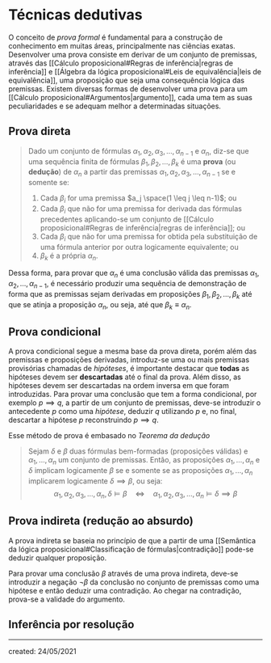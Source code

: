 # Técnicas dedutivas
O conceito de *prova formal* é fundamental para a construção de conhecimento em muitas áreas, principalmente nas ciências exatas. Desenvolver uma prova consiste em derivar de um conjunto de premissas, através das [[Cálculo proposicional#Regras de inferência|regras de inferência]] e [[Álgebra da lógica proposicional#Leis de equivalência|leis de equivalência]], uma proposição que seja uma consequência lógica das premissas.
Existem diversas formas de desenvolver uma prova para um [[Cálculo proposicional#Argumentos|argumento]], cada uma tem as suas peculiaridades e se adequam melhor a determinadas situações.

## Prova direta
> Dado um conjunto de fórmulas $\alpha_1, \alpha_2, \alpha_3, \dots, \alpha_{n-1}$ e $\alpha_n$, diz-se que uma sequência finita de fórmulas $\beta_1, \beta_2, \dots, \beta_k$ é uma **prova** (ou **dedução**) de $\alpha_n$ a partir das premissas $\alpha_1, \alpha_2, \alpha_3, \dots, \alpha_{n-1}$ se e somente se:
> 1. Cada $\beta_i$ for uma premissa $a_j \space(1 \leq j \leq n-1)$; ou
> 2. Cada $\beta_i$ que não for uma premissa for derivada das fórmulas precedentes aplicando-se um conjunto de [[Cálculo proposicional#Regras de inferência|regras de inferência]]; ou
> 3. Cada $\beta_i$ que não for uma premissa for obtida pela substituição de uma fórmula anterior por outra logicamente equivalente; ou
> 4. $\beta_k$ é a própria $\alpha_n$.

Dessa forma, para provar que $\alpha_n$ é uma conclusão válida das premissas $\alpha_1, \alpha_2, \dots, \alpha_{n-1}$, é necessário produzir uma sequência de demonstração de forma que as premissas sejam derivadas em proposições $\beta_1, \beta_2, \dots, \beta_k$ até que se atinja a proposição $\alpha_n$, ou seja, até que $\beta_k \equiv \alpha_n$.

## Prova condicional
A prova condicional segue a mesma base da prova direta, porém além das premissas e proposições derivadas, introduz-se uma ou mais premissas provisórias chamadas de *hipóteses*, é importante destacar que **todas** as hipóteses devem ser **descartadas** até o final da prova. Além disso, as hipóteses devem ser descartadas na ordem inversa em que foram introduzidas.
Para provar uma conclusão que tem a forma condicional, por exemplo $p \implies q$, a partir de um conjunto de premissas, deve-se introduzir o antecedente $p$ como uma *hipótese*, deduzir $q$ utilizando $p$ e, no final, descartar a hipótese $p$ reconstruindo $p \implies q$.

Esse método de prova é embasado no *Teorema da dedução*
> Sejam $\delta$ e $\beta$ duas fórmulas bem-formadas (proposições válidas) e $\alpha_1,\dots, \alpha_n$ um conjunto de premissas. Então, as proposições $\alpha_1,\dots, \alpha_n$ e $\delta$ implicam logicamente $\beta$ se e somente se as proposições $\alpha_1,\dots, \alpha_n$ implicarem logicamente $\delta \implies \beta$, ou seja:
>$$
  \alpha_1, \alpha_2, \alpha_3, \dots, \alpha_n, \delta \vDash  \beta \quad \iff \quad \alpha_1, \alpha_2, \alpha_3, \dots, \alpha_n \vDash \delta \implies \beta
>$$

## Prova indireta (redução ao absurdo)
A prova indireta se baseia no princípio de que a partir de uma [[Semântica da lógica proposicional#Classificação de fórmulas|contradição]] pode-se deduzir qualquer proposição.

Para provar uma conclusão $\beta$ através de uma prova indireta, deve-se introduzir a negação $\neg \beta$ da conclusão no conjunto de premissas como uma hipótese e então deduzir uma contradição. Ao chegar na contradição, prova-se a validade do argumento.

## Inferência por resolução

---

created: 24/05/2021
